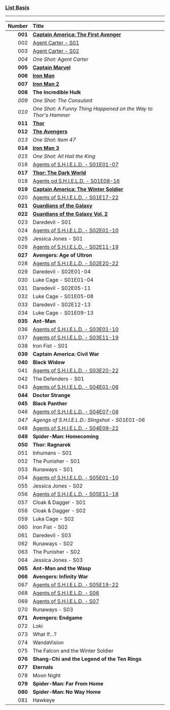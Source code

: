 ### [List Basis](https://www.digitalspy.com/movies/a825774/marvel-cinematic-universe-in-chronological-order/)

---
 
|  Number | Title                                                                                                                                           |
|--------:|:------------------------------------------------------------------------------------------------------------------------------------------------|
| **001** | **[Captain America: The First Avenger](https://www.disneyplus.com/de-de/movies/marvel-studios-captain-america-the-first-avenger/6xvB6xZ4r95O)** |
|     002 | [Agent Carter - S01](https://www.disneyplus.com/de-de/series/agent-carter/3rh3uclvsNsT)                                                         |
|     003 | [Agent Carter - S02](https://www.disneyplus.com/de-de/series/agent-carter/3rh3uclvsNsT)                                                         |
|   *004* | *One Shot: Agent Carter*                                                                                                                        |
| **005** | **[Captain Marvel](https://www.disneyplus.com/de-de/movies/captain-marvel/38xJGlLAQy9a)**                                                       |
| **006** | **[Iron Man](https://www.disneyplus.com/de-de/movies/marvel-studios-iron-man/6aM2a8mZATiu)**                                                    |
| **007** | **[Iron Man 2](https://www.disneyplus.com/de-de/movies/marvel-studios-iron-man-2/lXjCr9QmGGQJ)**                                                |
| **008** | **The Incredible Hulk**                                                                                                                         |
|   *009* | *One Shot: The Consulant*                                                                                                                       |
|   *010* | *One Shot: A Funny Thing Happened on the Way to Thor's Hammer*                                                                                  |
| **011** | **[Thor](https://www.disneyplus.com/de-de/movies/marvel-studios-thor/1p4vdKzTuhzr)**                                                            |
| **012** | **[The Avengers](https://www.disneyplus.com/de-de/movies/marvel-studios-the-avengers/2h6PcHFDbsPy)**                                            |
|   *013* | *One Shot: Item 47*                                                                                                                             |
| **014** | **[Iron Man 3](https://www.disneyplus.com/de-de/movies/marvel-studios-iron-man-3/3s4Ihq7P2c6e)**                                                |
|   *015* | *One Shot: All Hail the King*                                                                                                                   |
|     016 | [Agents of S.H.I.E.L.D. - S01E01-07](https://www.disneyplus.com/de-de/series/agents-of-shield/2UT4VQrwpVgi)                                     |
| **017** | **[Thor: The Dark World](https://www.disneyplus.com/de-de/movies/marvel-studios-thor-the-dark-kingdom/ZHk7aM5xTbW7)**                           |
|     018 | [Agents od S.H.I.E.L.D. - S01E08-16](https://www.disneyplus.com/de-de/series/agents-of-shield/2UT4VQrwpVgi)                                     |
| **019** | **[Captain America: The Winter Soldier](https://www.disneyplus.com/de-de/movies/marvel-studios-the-return-of-the-first-avenger/TVme5whcowSy)**  |
|     020 | [Agents of S.H.I.E.L.D. - S01E17-22](https://www.disneyplus.com/de-de/series/agents-of-shield/2UT4VQrwpVgi)                                     |
| **021** | **[Guardians of the Galaxy](https://www.disneyplus.com/de-de/movies/geheimakte-guardians-kurzfilme/1S4WM9h3KRR6)**                              |
| **022** | **[Guardians of the Galaxy Vol. 2](https://www.disneyplus.com/de-de/movies/marvel-studios-guardians-of-the-galaxy-vol-2/ZdRX4mMbp1gM)**         |
|     023 | Daredevil - S01                                                                                                                                 |
|     024 | [Agents of S.H.I.E.L.D. - S02E01-10](https://www.disneyplus.com/de-de/series/agents-of-shield/2UT4VQrwpVgi)                                     |
|     025 | Jessica Jones - S01                                                                                                                             |
|     026 | [Agents of S.H.I.E.L.D. - S02E11-19](https://www.disneyplus.com/de-de/series/agents-of-shield/2UT4VQrwpVgi)                                     |
| **027** | **Avengers: Age of Ultron**                                                                                                                     |
|     028 | [Agents of S.H.I.E.L.D. - S02E20-22](https://www.disneyplus.com/de-de/series/agents-of-shield/2UT4VQrwpVgi)                                     |
|     029 | Daredevil - S02E01-04                                                                                                                           |
|     030 | Luke Cage - S01E01-04                                                                                                                           |
|     031 | Daredevil - S02E05-11                                                                                                                           |
|     032 | Luke Cage - S01E05-08                                                                                                                           |
|     033 | Daredevil - S02E12-13                                                                                                                           |
|     034 | Luke Cage - S01E09-13                                                                                                                           |
| **035** | **Ant-Man**                                                                                                                                     |
|     036 | [Agents of S.H.I.E.L.D. - S03E01-10](https://www.disneyplus.com/de-de/series/agents-of-shield/2UT4VQrwpVgi)                                     |
|     037 | [Agents of S.H.I.E.L.D. - S03E11-19](https://www.disneyplus.com/de-de/series/agents-of-shield/2UT4VQrwpVgi)                                     |
|     038 | Iron Fist - S01                                                                                                                                 |
| **039** | **Captain America: Civil War**                                                                                                                  |
| **040** | **Black Widow**                                                                                                                                 |
|     041 | [Agents of S.H.I.E.L.D. - S03E20-22](https://www.disneyplus.com/de-de/series/agents-of-shield/2UT4VQrwpVgi)                                     |
|     042 | The Defenders - S01                                                                                                                             |
|     043 | [Agents of S.H.I.E.L.D. - S04E01-06](https://www.disneyplus.com/de-de/series/agents-of-shield/2UT4VQrwpVgi)                                     |
| **044** | **Doctor Strange**                                                                                                                              |
| **045** | **Black Panther**                                                                                                                               |
|     046 | [Agents of S.H.I.E.L.D. - S04E07-08](https://www.disneyplus.com/de-de/series/agents-of-shield/2UT4VQrwpVgi)                                     |
|   *047* | *Agengs of S.H.I.E.L.D.: Slingshot - S01E01-06*                                                                                                 |
|     048 | [Agents of S.H.I.E.L.D. - S04E09-22](https://www.disneyplus.com/de-de/series/agents-of-shield/2UT4VQrwpVgi)                                     |
| **049** | **Spider-Man: Homecoming**                                                                                                                      |
| **050** | **Thor: Ragnarok**                                                                                                                              |
|     051 | Inhumans - S01                                                                                                                                  |
|     052 | The Punisher - S01                                                                                                                              |
|     053 | Runaways - S01                                                                                                                                  |
|     054 | [Agents of S.H.I.E.L.D. - S05E01-10](https://www.disneyplus.com/de-de/series/agents-of-shield/2UT4VQrwpVgi)                                     |
|     055 | Jessica Jones - S02                                                                                                                             |
|     056 | [Agents of S.H.I.E.L.D. - S05E11-18](https://www.disneyplus.com/de-de/series/agents-of-shield/2UT4VQrwpVgi)                                     |
|     057 | Cloak & Dagger - S01                                                                                                                            |
|     058 | Cloak & Dagger - S02                                                                                                                            |
|     059 | Luka Cage - S02                                                                                                                                 |
|     060 | Iron Fist - S02                                                                                                                                 |
|     061 | Daredevil - S03                                                                                                                                 |
|     062 | Runaways - S02                                                                                                                                  |
|     063 | The Punisher - S02                                                                                                                              |
|     064 | Jessica Jones - S03                                                                                                                             |
| **065** | **Ant-Man and the Wasp**                                                                                                                        |
| **066** | **Avengers: Infinity War**                                                                                                                      |
|     067 | [Agents of S.H.I.E.L.D. - S05E19-22](https://www.disneyplus.com/de-de/series/agents-of-shield/2UT4VQrwpVgi)                                     |
|     068 | [Agents of S.H.I.E.L.D. - S06](https://www.disneyplus.com/de-de/series/agents-of-shield/2UT4VQrwpVgi)                                           |
|     069 | [Agents of S.H.I.E.L.D. - S07](https://www.disneyplus.com/de-de/series/agents-of-shield/2UT4VQrwpVgi)                                           |
|     070 | Runaways - S03                                                                                                                                  |
| **071** | **Avengers: Endgame**                                                                                                                           |
|     072 | Loki                                                                                                                                            |
|     073 | What If...?                                                                                                                                     |
|     074 | WandaVision                                                                                                                                     |
|     075 | The Falcon and the Winter Soldier                                                                                                               |
| **076** | **Shang-Chi and the Legend of the Ten Rings**                                                                                                   |
| **077** | **Eternals**                                                                                                                                    |
|     078 | Moon Night                                                                                                                                      |
| **079** | **Spider-Man: Far From Home**                                                                                                                   |
| **080** | **Spider-Man: No Way Home**                                                                                                                     |
|     081 | Hawkeye                                                                                                                                         |
